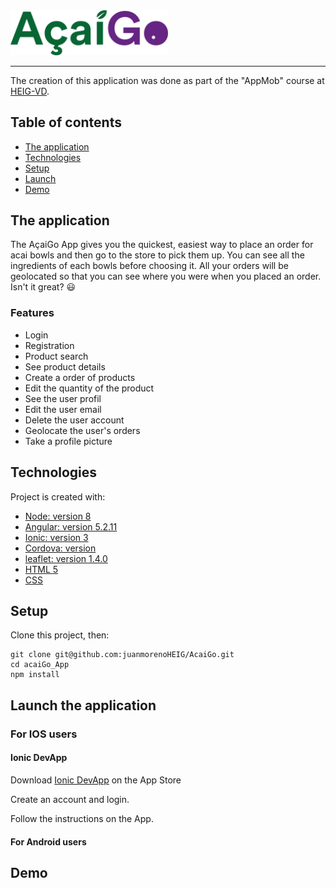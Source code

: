 <img src="src/assets/imgs/acai.png" width="50%" height="50%">

---

The creation of this application was done as part of the "AppMob" course at [HEIG-VD](https://heig-vd.ch/).

## Table of contents
* [The application](#the-application)
* [Technologies](#technologies)
* [Setup](#setup)
* [Launch](#Launch)
* [Demo](#Demo)

## The application
The AçaiGo App gives you the quickest, easiest way to place an order for acai bowls and then go to the store to pick them up.
You can see all the ingredients of each bowls before choosing it. All your orders will be geolocated so that you can see where you were when you placed an order. Isn't it great? :smiley:

### Features

* Login
* Registration
* Product search
* See product details
* Create a order of products
* Edit the quantity of the product
* See the user profil
* Edit the user email
* Delete the user account
* Geolocate the user's orders
* Take a profile picture

	
## Technologies
Project is created with:

* [Node: version 8](https://angularjs.org/)
* [Angular: version 5.2.11](https://angularjs.org/)
* [Ionic: version 3](https://ionicframework.com/getting-started/)
* [Cordova: version](https://cordova.apache.org/) 
* [leaflet: version 1.4.0](https://leafletjs.com/)
* [HTML 5](https://www.w3.org/TR/html52/)
* [CSS](https://www.w3.org/Style/CSS/)

## Setup

Clone this project, then:
```
git clone git@github.com:juanmorenoHEIG/AcaiGo.git
cd acaiGo_App
npm install
```

## Launch the application

### For IOS users

#### Ionic DevApp

  Download [Ionic DevApp](https://itunes.apple.com/us/app/ionic-devapp/id1233447133?mt=8) on the App Store
  
  Create an account and login.
  
  Follow the instructions on the App.
  
#### For Android users

## Demo
